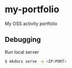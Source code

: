 # my-portfolio

My OSS activity portfolio

## Debugging

Run local server

```sh
$ mkdocs serve -a <IP:PORT>
```
